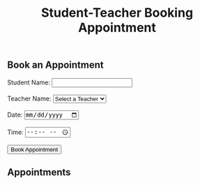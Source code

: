 <!DOCTYPE html>
<html lang="en">
<head>
    <meta charset="UTF-8">
    <meta name="viewport" content="width=device-width, initial-scale=1.0">
    <title>Student-Teacher Booking Appointment</title>
    <link rel="stylesheet" href="style.css">
</head>
<body>
    <header>
        <h1>Student-Teacher Booking Appointment</h1>
    </header>
    <main>
        <section class="booking-form">
            <h2>Book an Appointment</h2>
            <form id="booking-form">
                <label for="student-name">Student Name:</label>
                <input type="text" id="student-name" required><br><br>
                <label for="teacher-name">Teacher Name:</label>
                <select id="teacher-name" required>
                    <option value="">Select a Teacher</option>
                    <option value="John Doe">John Doe</option>
                    <option value="Jane Smith">Jane Smith</option>
                    <option value="Bob Johnson">Bob Johnson</option>
                </select><br><br>
                <label for="date">Date:</label>
                <input type="date" id="date" required><br><br>
                <label for="time">Time:</label>
                <input type="time" id="time" required><br><br>
                <button type="submit">Book Appointment</button>
            </form>
        </section>
        <section class="appointment-list">
            <h2>Appointments</h2>
            <ul id="appointment-list">
                <!-- appointments will be displayed here -->
            </ul>
        </section>
    </main>
    <script src="script.js"></script>
</body>
</html>
